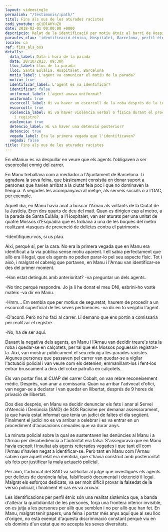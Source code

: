 ```yaml
---
layout: videosingle
permalink: "/testimonis/:path/"
titol: Fins als ous de les aturades racistes
codi_youtube: gCiDlAHYuZU
date: 2018-02-01 00:00:00 +0000
descripcio: Relat de la identificació per motiu étnic al barri de Hospitalet de Barcelona.
paraules_clau: 'identificació étnica, Hospitalet, Barcelona, perfil ètnic, '
locale: ca
ref: fins_als_ous
detalls:
  data_label: Data i hora de la parada
  data: 28/10/2013, 09:30h
  lloc_label: Lloc de la parada
  lloc: Santa Eulàlia, Hospitalet, Barcelona
  motiu_label: L'agent va comunicar el motiu de la parada?
  motiu: true
  identificar_label: L'agent es va identificar?
  identificar: false
  uniformat_label: L'agent anava uniformat?
  uniformat: true
  escorcoll_label: Hi va haver un escorcoll de la roba després de la identificació?
  escorcoll: true
  violencia_label: Hi va haver violència verbal o física durant el procediment d'identificació
    i registre?
  violencia: true
  detencio_label: Hi va haver una detenció posterior?
  detencio: true
  vegada_label: Era la primera vegada que l'identificaven?
  vegada: false
title: Fins als ous de les aturades racistes
---
```

En «Manu» es va despullar en veure que els agents l'obligaven a ser escorcollat enmig del carrer.

En Manu treballava com a mediador a l'Ajuntament de Barcelona. Li agradava la seva feina, que bàsicament consistia en donar suport a persones que havien arribat a la ciutat feia poc i que no dominaven la llengua. A vegades les acompanyava al metge, als serveis socials o a l'OAC, per exemple.

Aquell dia, en Manu havia anat a buscar l'Arnau als voltants de la Ciutat de la Justícia. Eren dos quarts de deu del matí. Quan es dirigien cap al metro, a la parada de Santa Eulàlia, a l'Hospitalet, van ser aturats per una unitat de quatre Mossos d'Esquadra que es trobava a una de les boques del metro realitzant «tasques de prevenció de delictes contra el patrimoni».

-Identifiqueu-vos, si us plau.

Així, perquè sí, per la cara. No era la primera vegada que en Manu era identificat a la via pública sense motiu aparent. I ell sabia perfectament que allò era il·legal, que els agents no podien parar-lo pel seu aspecte físic. Tot i això, i malgrat el cabreig que portaven, en Manu i l'Arnau van identificar-se des del primer moment.

-Han estat detinguts amb anterioritat? -va preguntar un dels agents.

-No tinc perquè respondre. Jo ja li he donat el meu DNI, esbrini-ho vostè mateix -va dir en Manu.

-Hmm... Em sembla que per motius de seguretat, haurem de procedir a un escorcoll superficial de les seves pertinences -va dir en to venjatiu l'agent.

-D'acord. Però no ho faci al carrer. Li demano que ens portin a comissaria per realitzar el registre.

-No, ha de ser aquí.

Davant la negativa dels agents, en Manu i l'Arnau van decidir treure's tota la roba i quedar-se en calçotets, per tal que els Mossos poguessin registrar-la. Així, van mostrar públicament el seu rebuig a les parades racistes. Algunes persones que passaven pel carrer van quedar-se a vigilar l'actuació policial i van veure com els detenien, emmanillant-los i fent-los entrar bruscament a dins del cotxe patrulla en calçotets.

Els van portar fins al CUAP del carrer Cobalt, on van rebre reconeixement mèdic. Després, van anar a comissaria. Quan va arribar l'advocat d'ofici, van negar-se a declarar i van quedar en llibertat, després de 9 hores de privació de llibertat.

Dos dies després, en Manu va decidir denunciar els fets i anar al Servei d'Atenció i Denúncia (SAID) de SOS Racisme per demanar assessorament, ja que havia estat informat que tenia un judici de faltes el dia següent. Finalment el judici no es va arribar a celebrar i es va entrar en un procediment d'acusacions creuades que va durar anys.

La minuta policial sobre la qual se sustentaven les denúncies al Manu i a l'Arnau per desobediència a l'autoritat era falsa. S'assegurava que en Manu havia escopit i insultat als agents reiterades vegades i que tant ell com l'Arnau s'havien negat a identificar-se. Però tant en Manu com l'Arnau sabien que aquell relat era mentida, que s'havia construït amb posterioritat als fets per justificar la mala actuació policial.

Per això, l'advocat del SAID va sol·licitar al jutge que investigués els agents per delictes de denúncia falsa, falsificació documental i detenció il·legal. Malgrat els esforços dedicats, va ser molt difícil provar la falsedat de la versió policial, i finalment el cas es va arxivar.

Les identificacions per perfil ètnic són una realitat sistèmica que, a banda d'alterar la quotidianitat de les persones, forja una frontera interior invisible, on es jutja a les persones per allò que semblen i no per allò que han fet. En Manu, malgrat tenir papers, una feina i portar més anys aquí que al seu lloc d'origen, no està exempt d'aquesta discriminació constant perquè viu en els dominis d'un estat que no accepta les seves diversitats.